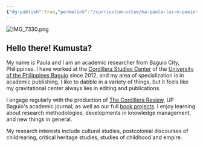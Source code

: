 ```yaml
---
{"dg-publish":true,"permalink":"/curriculum-vitae/ma-paula-luz-m-pamintuan-riva/"}
---
```


![IMG_7330.png](/img/user/IMG_7330.png)
## Hello there! Kumusta?

My name is Paula and I am an academic researcher from Baguio City, Philippines. I have worked at the [Cordillera Studies Center](https://csc3.upb.edu.ph/) of the [University of the Philippines Baguio](https://www.upb.edu.ph/) since 2012, and my area of specialization is in academic publishing. I like to dabble in a variety of things, but it feels like my gravitational center always lies in editing and publications.

I engage regularly with the production of [The Cordillera Review](https://thecordillerareview.upb.edu.ph/), UP Baguio's academic journal, as well as our full [book projects](https://shopee.ph/cordillera_studies_center). I enjoy learning about research methodologies, developments in knowledge management, and new things in general.

My research interests include cultural studies, postcolonial discourses of childrearing, critical heritage studies, studies of childhood and empire.
